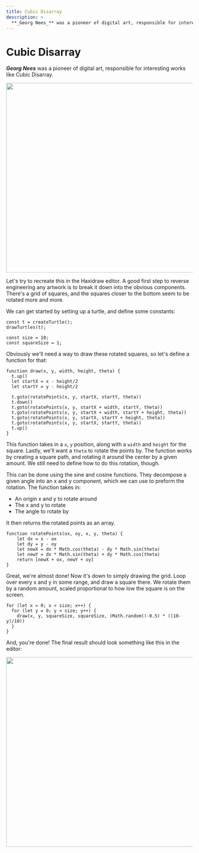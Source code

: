 ```yaml
---
title: Cubic Disarray
description: >
  **_Georg Nees_** was a pioneer of digital art, responsible for interesting works like Cubic Disarray.
---
```



# Cubic Disarray

**_Georg Nees_** was a pioneer of digital art, responsible for interesting works like Cubic Disarray.

<img src="https://www.seekingoutside.com/wp-content/uploads/2018/12/Screen-Shot-2018-12-11-at-3.40.46-AM-480x670.png" width="512"/>

Let's try to recreate this in the Haxidraw editor. A good first step to reverse engineering any artwork is to break it down into the obvious components. There's a grid of squares, and the squares closer to the bottom seem to be rotated more and more.

We can get started by setting up a turtle, and define some constants:

```
const t = createTurtle();
drawTurtles(t);

const size = 10;
const squareSize = 1;
```

Obviously we'll need a way to draw these rotated squares, so let's define a function for that:

```
function draw(x, y, width, height, theta) {
  t.up()
  let startX = x - height/2
  let startY = y - height/2

  t.goto(rotatePoints(x, y, startX, startY, theta))
  t.down()
  t.goto(rotatePoints(x, y, startX + width, startY, theta))
  t.goto(rotatePoints(x, y, startX + width, startY + height, theta))
  t.goto(rotatePoints(x, y, startX, startY + height, theta))
  t.goto(rotatePoints(x, y, startX, startY, theta))
  t.up()
}
```

This function takes in a `x`, `y` position, along with a `width` and `height` for the square. Lastly, we'll want a `theta` to rotate the points by. The function works by creating a square path, and rotating it around the center by a given amount. We still need to define how to do this rotation, though.

This can be done using the sine and cosine functions. They decompose a given angle into an x and y component, which we can use to preform the rotation. The function takes in:

- An origin x and y to rotate around
- The x and y to rotate
- The angle to rotate by

It then returns the rotated points as an array.

```
function rotatePoints(ox, oy, x, y, theta) {
    let dx = x - ox
    let dy = y - oy
    let newX = dx * Math.cos(theta) - dy * Math.sin(theta)
    let newY = dx * Math.sin(theta) + dy * Math.cos(theta)
    return [newX + ox, newY + oy]
}
```

Great, we're almost done! Now it's down to simply drawing the grid. Loop over every x and y in some range, and draw a square there. We rotate them by a random amount, scaled proportional to how low the square is on the screen.

```
for (let x = 0; x < size; x++) {
  for (let y = 0; y < size; y++) {
    draw(x, y, squareSize, squareSize, (Math.random()-0.5) * ((10-y)/10))
  }
}
```

And, you're done! The final result should look something like this in the editor:

<img src="https://cloud-ot8pxbd0h-hack-club-bot.vercel.app/0image.png" width="512"/>
